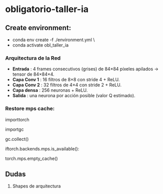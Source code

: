 # obligatorio-taller-ia

## Create environment:

* conda env create -f ./environment.yml \
* conda activate obl_taller_ia

### **Arquitectura de la Red**

* **Entrada** : 4 frames consecutivos (grises) de 84×84 píxeles apilados → tensor de 84×84×4.
* **Capa Conv 1** : 16 filtros de 8×8 con stride 4 + ReLU.
* **Capa Conv 2** : 32 filtros de 4×4 con stride 2 + ReLU.
* **Capa densa** : 256 neuronas + ReLU.
* **Salida** : una neurona por acción posible (valor Q estimado).

### Restore mps cache:

importtorch

importgc

gc.collect()

iftorch.backends.mps.is_available():

torch.mps.empty_cache()

## Dudas

1. Shapes de arquitectura
